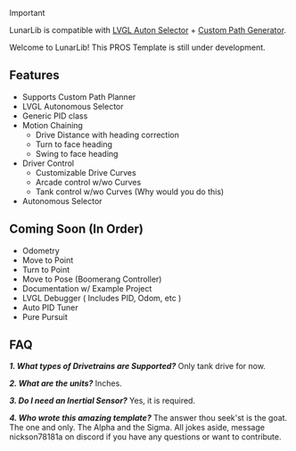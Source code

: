>[!IMPORTANT]
> LunarLib is compatible with [LVGL Auton Selector](https://github.com/LunarC1/LunarSelector) + [Custom Path Generator](https://LunarC1.github.io/78181A-Auton-Planner-main/).

Welcome to LunarLib! This PROS Template is still under development.

## Features
- Supports Custom Path Planner
- LVGL Autonomous Selector
- Generic PID class
- Motion Chaining
  - Drive Distance with heading correction
  - Turn to face heading
  - Swing to face heading 
- Driver Control
  - Customizable Drive Curves
  - Arcade control w/wo Curves
  - Tank control w/wo Curves (Why would you do this)
- Autonomous Selector

## Coming Soon (In Order)
- Odometry
- Move to Point
- Turn to Point
- Move to Pose (Boomerang Controller)
- Documentation w/ Example Project
- LVGL Debugger ( Includes PID, Odom, etc )
- Auto PID Tuner
- Pure Pursuit

## FAQ
_**1. What types of Drivetrains are Supported?**_
Only tank drive for now.

_**2. What are the units?**_
Inches.

_**3. Do I need an Inertial Sensor?**_
Yes, it is required. 

_**4. Who wrote this amazing template?**_
The answer thou seek'st is the goat. The one and only. The Alpha and the Sigma. 
All jokes aside, message nickson78181a on discord if you have any questions or want to contribute.
